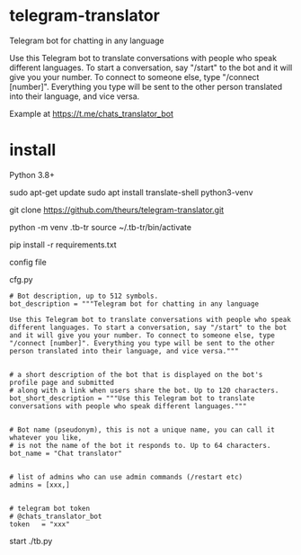 # telegram-translator
Telegram bot for chatting in any language

Use this Telegram bot to translate conversations with people who speak different languages. To start a conversation, say "/start" to the bot and it will give you your number. To connect to someone else, type "/connect [number]". Everything you type will be sent to the other person translated into their language, and vice versa.


Example at https://t.me/chats_translator_bot


# install
Python 3.8+

sudo apt-get update
sudo apt install translate-shell python3-venv 


git clone https://github.com/theurs/telegram-translator.git

python -m venv .tb-tr
source ~/.tb-tr/bin/activate

pip install -r requirements.txt

config file

cfg.py
```
# Bot description, up to 512 symbols.
bot_description = """Telegram bot for chatting in any language

Use this Telegram bot to translate conversations with people who speak different languages. To start a conversation, say "/start" to the bot and it will give you your number. To connect to someone else, type "/connect [number]". Everything you type will be sent to the other person translated into their language, and vice versa."""


# a short description of the bot that is displayed on the bot's profile page and submitted
# along with a link when users share the bot. Up to 120 characters.
bot_short_description = """Use this Telegram bot to translate conversations with people who speak different languages."""


# Bot name (pseudonym), this is not a unique name, you can call it whatever you like,
# is not the name of the bot it responds to. Up to 64 characters.
bot_name = "Chat translator"


# list of admins who can use admin commands (/restart etc)
admins = [xxx,]


# telegram bot token
# @chats_translator_bot
token   = "xxx"
``````

start ./tb.py
